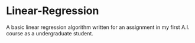 # Linear-Regression
A basic linear regression algorithm written for an assignment in my first A.I. course as a undergraduate student.
